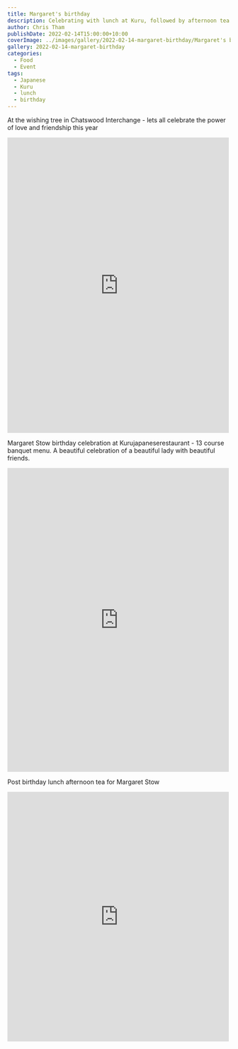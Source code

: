 ```yaml
---
title: Margaret's birthday
description: Celebrating with lunch at Kuru, followed by afternoon tea
author: Chris Tham
publishDate: 2022-02-14T15:00:00+10:00
coverImage: ../images/gallery/2022-02-14-margaret-birthday/Margaret's birthday (4).jpeg
gallery: 2022-02-14-margaret-birthday
categories:
  - Food
  - Event
tags:
  - Japanese
  - Kuru
  - lunch
  - birthday
---
```

At the wishing tree in Chatswood Interchange - lets all celebrate the power of love and friendship this year

<iframe src="https://www.facebook.com/plugins/post.php?href=https%3A%2F%2Fwww.facebook.com%2Fchris1.tham%2Fposts%2Fpfbid038Krq72XS2mwrreXb2XNMSHUQPyn33kBtRGqvxuRoDfhjtwG8u8HR5gFqheTF4BR9l&show_text=true&width=500" width="500" height="665" style="border:none;overflow:hidden" scrolling="no" frameborder="0" allowfullscreen="true" allow="autoplay; clipboard-write; encrypted-media; picture-in-picture; web-share"></iframe>

Margaret Stow birthday celebration at Kurujapaneserestaurant - 13 course banquet menu. A beautiful celebration of a beautiful lady with beautiful friends.

<iframe src="https://www.facebook.com/plugins/post.php?href=https%3A%2F%2Fwww.facebook.com%2Fchris1.tham%2Fposts%2Fpfbid0Dx5Bv5MfmnKU8HuLrnuZURNfX4MGA22DKpCCfbV72AAUkx8rCRTT3zUjA9rMzz6il&show_text=true&width=500" width="500" height="684" style="border:none;overflow:hidden" scrolling="no" frameborder="0" allowfullscreen="true" allow="autoplay; clipboard-write; encrypted-media; picture-in-picture; web-share"></iframe>

Post birthday lunch afternoon tea for Margaret Stow

<iframe src="https://www.facebook.com/plugins/post.php?href=https%3A%2F%2Fwww.facebook.com%2Fchris1.tham%2Fposts%2Fpfbid02iL5z5TpgjF8q5RoSNDHnHMEzaw9raGPVPaM1kH17HPdgPMkHz8YjiB5ZjNUii56ol&show_text=true&width=500" width="500" height="562" style="border:none;overflow:hidden" scrolling="no" frameborder="0" allowfullscreen="true" allow="autoplay; clipboard-write; encrypted-media; picture-in-picture; web-share"></iframe>
